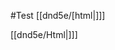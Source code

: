 #Test
[[dnd5e/[html\|]]]
<script>console.log("hello")</script>
<script>write("hello")</script>
[[dnd5e/Html\|]]]